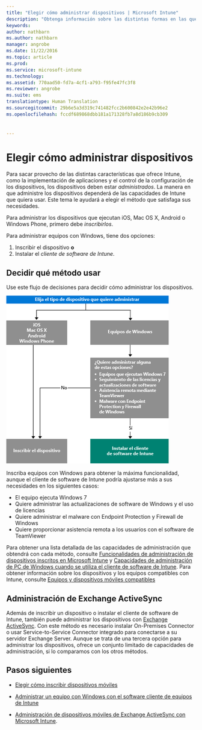 ```yaml
---
title: "Elegir cómo administrar dispositivos | Microsoft Intune"
description: "Obtenga información sobre las distintas formas en las que puede inscribir y administrar dispositivos."
keywords: 
author: nathbarn
ms.author: nathbarn
manager: angrobe
ms.date: 11/22/2016
ms.topic: article
ms.prod: 
ms.service: microsoft-intune
ms.technology: 
ms.assetid: 770aad50-fd7a-4cf1-a793-f95fe47fc3f8
ms.reviewer: angrobe
ms.suite: ems
translationtype: Human Translation
ms.sourcegitcommit: 29b6e5a3d319c741482fcc2b600842e2e42b96e2
ms.openlocfilehash: fccdf689868dbb181a171328fb7a8d186b9cb309


---
```


# <a name="choose-how-to-manage-devices"></a>Elegir cómo administrar dispositivos

Para sacar provecho de las distintas características que ofrece Intune, como la implementación de aplicaciones y el control de la configuración de los dispositivos, los dispositivos deben estar *administrados*. La manera en que administre los dispositivos dependerá de las capacidades de Intune que quiera usar.
Este tema le ayudará a elegir el método que satisfaga sus necesidades.

Para administrar los dispositivos que ejecutan iOS, Mac OS X, Android o Windows Phone, primero debe *inscribirlos*.

Para administrar equipos con Windows, tiene dos opciones:

1. Inscribir el dispositivo **o**
2. Instalar el *cliente de software de Intune*.

## <a name="decide-which-method-to-use"></a>Decidir qué método usar
Use este flujo de decisiones para decidir cómo administrar los dispositivos.

![Flujo de decisiones sobre cómo administrar los dispositivos.](./media/choose-manage-method.png)

Inscriba equipos con Windows para obtener la máxima funcionalidad, aunque el cliente de software de Intune podría ajustarse más a sus necesidades en los siguientes casos:

- El equipo ejecuta Windows 7
- Quiere administrar las actualizaciones de software de Windows y el uso de licencias
- Quiere administrar el malware con Endpoint Protection y Firewall de Windows
- Quiere proporcionar asistencia remota a los usuarios con el software de TeamViewer


Para obtener una lista detallada de las capacidades de administración que obtendrá con cada método, consulte [Funcionalidades de administración de dispositivos inscritos en Microsoft Intune](mobile-device-management-capabilities-in-microsoft-intune.md) y [Capacidades de administración de PC de Windows cuando se utiliza el cliente de software de Intune](windows-pc-management-capabilities-in-microsoft-intune.md).
Para obtener información sobre los dispositivos y los equipos compatibles con Intune, consulte [Equipos y dispositivos móviles compatibles](/intune/get-started/supported-mobile-devices-and-computers)


## <a name="exchange-activesync-management"></a>Administración de Exchange ActiveSync
Además de inscribir un dispositivo o instalar el cliente de software de Intune, también puede administrar los dispositivos con [Exchange ActiveSync](/intune/deploy-use/mobile-device-management-with-exchange-activesync-and-microsoft-intune). Con este método es necesario instalar On-Premises Connector o usar Service-to-Service Connector integrado para conectarse a su servidor Exchange Server.
Aunque se trata de una tercera opción para administrar los dispositivos, ofrece un conjunto limitado de capacidades de administración, si lo comparamos con los otros métodos.


## <a name="next-steps"></a>Pasos siguientes

- [Elegir cómo inscribir dispositivos móviles](/intune/get-started/choose-how-to-enroll-devices1)
- [Administrar un equipo con Windows con el software cliente de equipos de Intune](/intune/deploy-use/manage-windows-pcs-with-microsoft-intune)



- [Administración de dispositivos móviles de Exchange ActiveSync con Microsoft Intune](/intune/deploy-use/mobile-device-management-with-exchange-activesync-and-microsoft-intune).



<!--HONumber=Nov16_HO4-->



